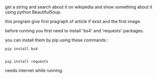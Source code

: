 get a string and search about it on wikipedia and show something about it using python BeautifulSoup.

this program give first pragraph of article if exist and the first image.

before running you first need to install 'bs4' and 'requests' packages.

you can install them by pip using these commands : 

<code>pip install bs4
</code>

<code>
pip install requests
</code>

needs internet while running.



